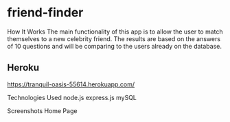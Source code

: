 # friend-finder
How It Works
The main functionality of this app is to allow the user to match themselves to a new celebrity friend. The results are based on the answers of 10 questions and will be comparing to the users already on the database.

## Heroku
https://tranquil-oasis-55614.herokuapp.com/

Technologies Used
node.js
express.js
mySQL

Screenshots
Home Page 
